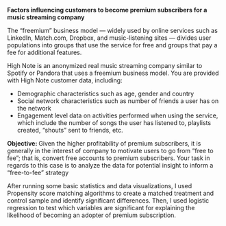<b> Factors influencing customers to become premium subscribers for a music streaming company </b>

The “freemium” business model — widely used by online services such as LinkedIn, Match.com, Dropbox, and music-listening sites — divides user populations into groups that use the service for free and groups that pay a fee for additional features.

High Note is an anonymized real music streaming company similar to Spotify or Pandora that uses a freemium business model. You are provided with High Note customer data, including:  

- Demographic characteristics such as age, gender and country
- Social network characteristics such as number of friends a user has on the network
- Engagement level data on activities performed when using the service, which include the number of songs the user has listened to, playlists created, “shouts” sent to friends, etc.

<b> Objective: </b>
Given the higher profitability of premium subscribers, it is generally in the interest of company to motivate users to go from “free to fee”; that is, convert free accounts to premium subscribers. Your task in regards to this case is to analyze the data for potential insight to inform a “free-to-fee” strategy

After running some basic statistics and data visualizations, I used Propensity score matching algorithms to create a matched  treatment and control sample and identify significant differences.
Then, I used logistic regression to test which variables are significant for explaining the likelihood of becoming an adopter of premium subscription.
